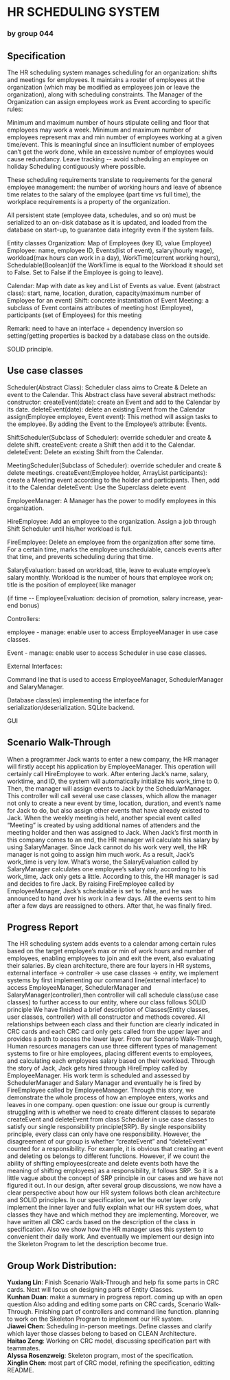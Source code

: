 # HR SCHEDULING SYSTEM 
### by group 044 


## Specification

The HR scheduling system manages scheduling for an organization: shifts and meetings for employees. It maintains a roster of employees at the organization (which may be modified as employees join or leave the organization), along with scheduling constraints. The Manager of the Organization can assign employees work as Event according to specific rules:

Minimum and maximum number of hours stipulate ceiling and floor that employees may work a week.
Minimum and maximum number of employees represent max and min number of employees working at a given time/event. This is meaningful since an insufficient number of employees can’t get the work done, while an excessive number of employees would cause redundancy.
Leave tracking -- avoid scheduling an employee on holiday
Scheduling contiguously where possible.

These scheduling requirements translate to requirements for the general employee management: the number of working hours and leave of absence time relates to the salary of the employee (part time vs full time), the workplace requirements is a property of the organization.

All persistent state (employee data, schedules, and so on) must be serialized to an on-disk database as it is updated, and loaded from the database on start-up, to guarantee data integrity even if the system fails.

Entity classes
Organization: Map of Employees (key ID, value Employee)
Employee: name, employee ID, Events(list of event), salary(hourly wage), workload(max hours can work in a day),  WorkTime(current working hours), Schedulable(Boolean)(if the WorkTime is equal to the Workload it should set to False. Set to False if the Employee is going to leave).

Calendar: Map with date as key and List of Events as value.
Event (abstract class): start, name, location, duration, capacity(maximum number of Employee for an event)
Shift: concrete instantiation of Event
Meeting: a subclass of Event contains attributes of meeting host (Employee), participants (set of Employees) for this meeting

Remark: need to have an interface + dependency inversion so setting/getting properties is backed by a database class on the outside.

SOLID principle.

## Use case classes


Scheduler(Abstract Class): Scheduler class aims to Create & Delete an event to the Calendar. This Abstract class have several abstract methods:
    constructor:
    createEvent(date): create an Event and add to the Calendar by its date.
    deleteEvent(date): delete an existing Event from the Calendar
assign(Employee employee, Event event): This method will assign tasks to the employee. By adding the Event to the Employee’s attribute: Events. 

ShiftScheduler(Subclass of Scheduler): override scheduler and create & delete shift.
    createEvent: create a Shift then add it to the Calendar.
        deleteEvent: Delete an existing Shift from the Calendar.

MeetingScheduler(Subclass of Scheduler): override scheduler and create & delete meetings.
createEvent(Employee holder, ArrayList<Employee> participants): create a Meeting event according to the holder and participants. Then, add it to the Calendar
        deleteEvent: Use the Superclass delete event



EmployeeManager: A Manager has the power to modify employees in this organization. 

HireEmployee: Add an employee to the organization. Assign a job through Shift Scheduler until his/her workload is full.
    

FireEmployee: Delete an employee from the organization after some time. For a certain time, marks the employee unschedulable, cancels events after that time, and prevents scheduling during that time.

SalaryEvaluation: based on workload, title, leave to evaluate employee’s salary monthly. Workload is the number of hours that employee work on; title is the position of employee( like manager 

(if time -- EmployeeEvaluation: decision of promotion, salary increase, year-end bonus)

Controllers:

employee - manage: enable user to access EmployeeManager in use case classes.

Event - manage: enable user to access Scheduler in use case classes.

     
External Interfaces:

Command line that is used to access EmployeeManager, SchedulerManager and SalaryManager.                      

Database class(es) implementing the interface for serialization/deserialization. SQLite backend.

GUI

## Scenario Walk-Through
  
When a programmer Jack wants to enter a new company, the HR manager will firstly accept his application by EmployeeManager. This operation will certainly call HireEmployee to work. After entering Jack’s name, salary, worktime, and ID, the system will automatically initialize his work_time to 0. Then, the manager will assign events to Jack by  the SchedularManager. This controller will call several use case classes, which allow the manager not only to create a new event by time, location, duration, and event’s name for Jack to do, but also assign other events that have already existed to Jack. When the weekly meeting is held, another special event called “Meeting” is created by using additional names of attenders and the meeting holder and then was assigned to Jack. When Jack’s first month in this company comes to an end, the HR manager will calculate his salary by using SalaryManager. Since Jack cannot do his work very well, the HR manager is not going to assign him much work. As a result, Jack’s work_time is very low. What’s worse, the SalaryEvaluation called by SalaryManager calculates one employee’s salary only according to his work_time, Jack only gets a little. According to this, the HR manager is sad and decides to fire Jack. By raising FireEmployee called by EmployeeManager, Jack’s schedulable is set to false, and he was announced to hand over his work in a few days. All the events sent to him after a few days are reassigned to others. After that, he was finally fired.


## Progress Report
The HR scheduling system adds events to a calendar among certain rules based on the target employee’s max or min of work hours and number of employees, enabling employees to join and exit the event, also evaluating their salaries. 
By clean architecture, there are four layers in HR systems, external interface -> controller -> use case classes -> entity, we implement systems by first implementing our command line(external interface) to access EmployeeManager, SchedulerManager and SalaryManager(controller),then controller will call schedule class(use case classes) to further access to our entity, where our class follows SOLID principle 
We have finished a brief description of Classes(Entity classes, user classes, controller) with all constructor and methods covered. All relationships between each class and their function are clearly indicated in CRC cards and each CRC card only gets called from the upper layer and provides a path to access the lower layer.
From our Scenario Walk-Through, Human resources managers can use three different types of management systems to fire or hire employees, placing different events to employees, and calculating each employees salary based on their workload. Through the story of Jack, Jack gets hired through HireEmploy called by EmployeeManager. His work term is scheduled and assessed by SchedulerManager and Salary Manager and eventually he is fired by FireEmployee called by EmployeeManager. Through this story, we demonstrate the whole process of how an employee enters, works and leaves in one company.
open question:
one issue our group is currently struggling with is whether we need to create different classes to separate createEvent and deleteEvent from class Scheduler in use case classes to satisfy our single responsibility principle(SRP).  By single responsibility principle, every class can only have one responsibility. However, the disagreement of our group is whether “createEvent” and “deleteEvent” counted for a responsibility. For example, it is obvious that creating an event and deleting os belongs to different functions. However, if we count the ability of shifting employees(create and delete events both have the meaning of shifting employees) as a responsibility, it follows SRP. So it is a little vague about the concept of SRP principle in our cases and we have not figured it out.
In our design, after several group discussions, we now have a clear perspective about how our HR system follows both clean architecture and SOLID principles. In our specification, we let the outer layer only implement the inner layer and fully explain what our HR system does, what classes they have and which method they are implementing. Moreover, we have written all CRC cards based on the description of the class in specification. Also we show how the HR manager uses this system to convenient their daily work. And eventually we implement our design into the Skeleton Program to let the description become true.

## Group Work Distribution:
**Yuxiang Lin**: Finish Scenario Walk-Through and help fix some parts in CRC cards. Next will focus on designing parts of Entity Classes.<br>
**Kunhan Duan**: make a summary in progress report. coming up with an open question Also adding and editing some parts  on CRC cards, Scenario Walk-Through. Finishing part of controllers and command line function. planning to work on the Skeleton Program to implement our HR system.<br>
**Jiawei Chen**: Scheduling in-person meetings. Define classes and clarify which layer those classes belong to based on CLEAN Architecture.<br>
**Haitao Zeng**: Working on CRC model, discussing specification part with teammates.<br>
**Alyssa Rosenzweig**: Skeleton program, most of the specification.<br>
**Xinglin Chen**: most part of CRC model, refining the specification, editting README.





